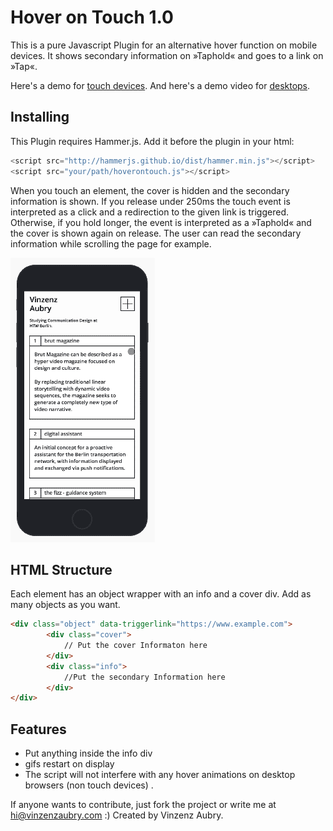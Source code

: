 Hover on Touch 1.0
============

This is a pure Javascript Plugin for an alternative hover function on mobile devices. It shows secondary information on »Taphold« and goes to a link on »Tap«.

Here's a demo for [touch devices](http://vinzenzaubry.com/demos/hoverontouch/). And here's a demo video for [desktops](http://vinzenzaubry.com/demos/hoverontouch/desktop).

Installing
------------
This Plugin requires Hammer.js. Add it before the plugin in your html:

```javascript
<script src="http://hammerjs.github.io/dist/hammer.min.js"></script>
<script src="your/path/hoverontouch.js"></script>
```

When you touch an element, the cover is hidden and the secondary information is shown. If you release under 250ms the touch event is interpreted as a click and a redirection to the given link is triggered. Otherwise, if you hold longer, the event is interpreted as a »Taphold« and the cover is shown again on release. The user can read the secondary information while scrolling the page for example.

![Preview of the Plugin on a Portfolio](/media/readme.gif?raw=true "Preview")

HTML Structure
------------
Each element has an object wrapper with an info and a cover div. Add as many objects as you want.
```html
<div class="object" data-triggerlink="https://www.example.com">
        <div class="cover">
            // Put the cover Informaton here
        </div>
        <div class="info">
            //Put the secondary Information here
        </div>
</div>
```

Features
------------
- Put anything inside the info div
- gifs restart on display
- The script will not interfere with any hover animations on desktop browsers (non touch devices) .


If anyone wants to contribute, just fork the project or write me at hi@vinzenzaubry.com :)
Created by Vinzenz Aubry.
